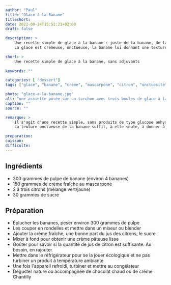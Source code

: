 ```yaml
---
author: "Paul"
title: "Glace à la Banane"
titleshort:
date: 2022-09-24T15:51:21+02:00
draft: false

description: >
    Une recette simple de glace à la banane : juste de la banane, de la crème, du jus de citron et du sucre. Sans adjuvants.<br>
    La glace est crémeuse, onctueuse, la banane lui donnant une texture agréable en bouche, tandis que le jus de citron apporte de l'acidité.

short: >
    Une recette simple de glace à la banane, sans adjuvants
    
keywords: ""

categories: [ "dessert"]
tags: ["glace", "banane", "crème", "mascarpone", "citron", "onctuosité"]

photo: "glace-a-la-banane.jpg"
alt: "une assiette posée sur un torchon avec trois boules de glace à la banane et une cuiller prête à déguster..."
caption: ""
source: ""

remarque: >
    Il s'agit d'une recette simple, sans produits de type glucose anhydre ou stabilisant<br>
    La texture onctueuse de la banane suffit, à elle seule, à donner à cette glace un crémeux satisfaisant

preparation: 
cuisson: 
difficulte:
---
```



## Ingrédients
- 300 grammes de pulpe de banane (environ 4 bananes)
- 150 grammes de crème fraîche au mascarpone
- 2 à trois citrons (mélange vert/jaune)
- 30 grammes de sucre
## Préparation
- Éplucher les bananes, peser environ 300 grammes de pulpe
- Les couper en rondelles et mettre dans un mixeur ou blender
- Ajouter la crème fraîche, une bonne part du jus des citrons, le sucre
- Mixer à fond pour obtenir une crème pâteuse lisse
- Goûter pour savoir si la quantité de jus de citron est suffisante. Au besoin, en rajouter
- Mettre dans le réfrigérateur pour se la jouer écologique et ne pas turbiner un produit à température ambiante
- Une fois l'appareil refroidi, turbiner et mettre au congélateur
- Déguster nature ou accompagnée de chocolat chaud ou de crème Chantilly